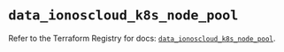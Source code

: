 # `data_ionoscloud_k8s_node_pool`

Refer to the Terraform Registry for docs: [`data_ionoscloud_k8s_node_pool`](https://registry.terraform.io/providers/ionos-cloud/ionoscloud/6.6.2/docs/data-sources/k8s_node_pool).
